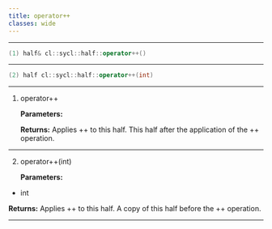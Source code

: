 ```yaml
---
title: operator++
classes: wide
---
```



---

```cpp
(1) half& cl::sycl::half::operator++()
```

---

```cpp
(2) half cl::sycl::half::operator++(int)
```

---

1. operator++ 

   **Parameters:**

   **Returns:** Applies ++ to this half. This half after the application of the ++ operation. 

---

2. operator++(int)

   **Parameters:**

  * int 

   

   **Returns:** Applies ++ to this half. A copy of this half before the ++ operation. 

---

